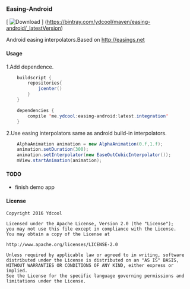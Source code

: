 ### Easing-Android

[ ![Download](https://api.bintray.com/packages/ydcool/maven/easing-android/images/download.svg) ]
(https://bintray.com/ydcool/maven/easing-android/_latestVersion)

Android easing interpolators.Based on http://easings.net

#### Usage

1.Add dependence.

```java
    buildscript {
        repositories{
            jcenter()
        }
    }
```

```java 
    dependencies {
        compile 'me.ydcool:easing-android:latest.integration'
    }
```

2.Use easing interpolators same as android build-in interpolators.

```java 
    AlphaAnimation animation = new AlphaAnimation(0.f,1.f);
    animation.setDuration(300);
    animation.setInterpolator(new EaseOutCubicInterpolator());
    mView.startAnimation(animation);
```

#### TODO

* finish demo app

#### License
 
    Copyright 2016 Ydcool
    
    Licensed under the Apache License, Version 2.0 (the "License");
    you may not use this file except in compliance with the License.
    You may obtain a copy of the License at
  
    http://www.apache.org/licenses/LICENSE-2.0
    
    Unless required by applicable law or agreed to in writing, software
    distributed under the License is distributed on an "AS IS" BASIS,
    WITHOUT WARRANTIES OR CONDITIONS OF ANY KIND, either express or implied.
    See the License for the specific language governing permissions and
    limitations under the License.
    
